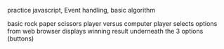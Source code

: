 practice javascript, Event handling, basic algorithm

basic rock paper scissors
player versus computer
player selects options from web browser
displays winning result underneath the 3 options (buttons)